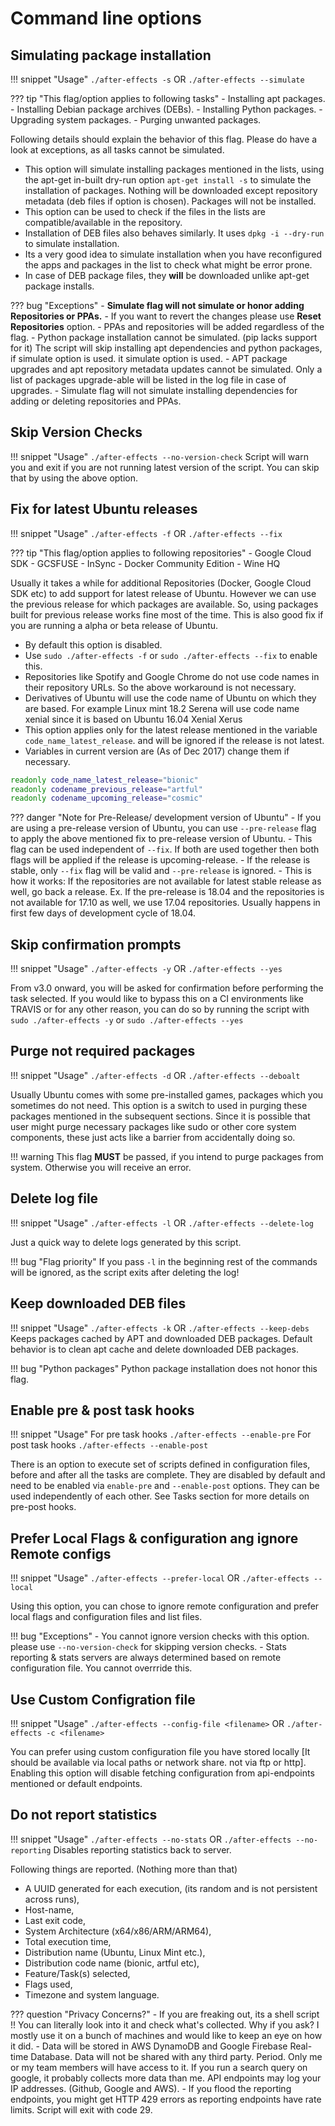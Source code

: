 # Command line options

## Simulating package installation

!!! snippet "Usage"
    ```
    ./after-effects -s
    ```
    OR
    ```
    ./after-effects --simulate
    ```

??? tip "This flag/option applies to following tasks"
    - Installing apt packages.
    - Installing Debian package archives (DEBs).
    - Installing Python packages.
    - Upgrading system packages.
    - Purging unwanted packages.

Following details should explain the behavior of this flag. Please do have a look at exceptions, as all tasks cannot be simulated.

- This option will simulate installing packages mentioned in the lists, using the apt-get in-built dry-run option `apt-get install -s` to simulate the installation of packages. Nothing will be downloaded except repository metadata (deb files if option is chosen). Packages will not be installed.
- This option can be used to check if the files in the lists are compatible/available in the repository.
- Installation of DEB files also behaves similarly. It uses `dpkg -i --dry-run` to simulate installation.
- Its a very good idea to simulate installation when you have reconfigured the apps and packages in the list to check what might be error prone.
- In case of DEB package files, they **will** be downloaded unlike apt-get package installs.

??? bug "Exceptions"
     - **Simulate flag will not simulate or honor adding Repositories or PPAs.**
     - If you want to revert the changes please use **Reset Repositories** option.
     - PPAs and repositories will be added regardless of the flag.
     - Python package installation cannot be simulated. (pip lacks support for it) The script will skip installing apt dependencies and python packages, if simulate option is used.
      it simulate option is used.
     - APT package upgrades and apt repository metadata updates cannot be simulated. Only a list of packages upgrade-able will be listed in the log file in case of upgrades.
     - Simulate flag will not simulate installing dependencies for adding or deleting repositories and PPAs.

## Skip Version Checks

!!! snippet "Usage"
    ```
    ./after-effects --no-version-check
    ```
Script will warn you and exit if you are not running latest version of the script. You can skip that by using the above option.

## Fix for latest Ubuntu releases


!!! snippet "Usage"
    ```
    ./after-effects -f
    ```
    OR
    ```
    ./after-effects --fix
    ```

??? tip "This flag/option applies to following repositories"
     - Google Cloud SDK
     - GCSFUSE
     - InSync
     - Docker Community Edition
     - Wine HQ


Usually it takes a while for additional Repositories (Docker, Google Cloud SDK etc) to add support for latest release of Ubuntu. However we can use the previous release for which packages are available. So, using packages built for previous release works fine most of the time. This is also good fix if you are running a alpha or beta release of Ubuntu.

- By default this option is disabled.
- Use `sudo ./after-effects -f` or `sudo ./after-effects --fix` to enable this.
- Repositories like Spotify and Google Chrome do not use code names in their repository URLs. So the above workaround is not necessary.
- Derivatives of Ubuntu will use the code name of Ubuntu on which they are based. For example Linux mint 18.2 Serena will use code name xenial since it is based on Ubuntu 16.04 Xenial Xerus
- This option applies only for the latest release mentioned in the variable `code_name_latest_release`. and will be ignored if the release is not latest.
- Variables in current version are (As of Dec 2017) change them if necessary.

```bash
readonly code_name_latest_release="bionic"
readonly codename_previous_release="artful"
readonly codename_upcoming_release="cosmic"
```

??? danger "Note for Pre-Release/ development version of Ubuntu"
    - If you are using a pre-release version of Ubuntu, you can use `--pre-release` flag to apply the above mentioned fix to pre-release version of Ubuntu.
    - This flag can be used independent of `--fix`. If both are used together then both flags will be applied if the release is upcoming-release.
    - If the release is stable, only `--fix` flag will be valid and `--pre-release` is ignored.
    - This is how it works:  If the repositories are  not available for latest stable release as well, go back a release. Ex. If the pre-release is 18.04 and the repositories is not available for 17.10 as well, we use 17.04 repositories. Usually happens in first few days of development cycle of 18.04.

## Skip confirmation prompts

!!! snippet "Usage"
    ```
    ./after-effects -y
    ```
    OR
    ```
    ./after-effects --yes
    ```

From v3.0 onward, you will be asked for confirmation before performing the task selected. If you would like to bypass this on a CI environments like TRAVIS or for any other reason, you can do so by running the script with `sudo ./after-effects -y` or `sudo ./after-effects --yes`

## Purge not required packages

!!! snippet "Usage"
    ```
    ./after-effects -d
    ```
    OR
    ```
    ./after-effects --deboalt
    ```

Usually Ubuntu comes with some pre-installed games, packages which you sometimes do not need. This option is a switch to used in purging these packages mentioned in the subsequent sections. Since it is possible that user might purge necessary packages like sudo or other core system components, these just acts like a barrier from accidentally doing so.

!!! warning
    This flag **MUST** be passed, if you intend to purge packages from system. Otherwise you will receive an error.

## Delete log file

!!! snippet "Usage"
    ```
    ./after-effects -l
    ```
    OR
    ```
    ./after-effects --delete-log
    ```

Just a quick way to delete logs generated by this script.

!!! bug "Flag priority"
    If you pass `-l` in the beginning rest of the commands will be ignored, as the script exits after deleting the log!

## Keep downloaded DEB files

!!! snippet "Usage"
    ```
    ./after-effects -k
    ```
    OR
    ```
    ./after-effects --keep-debs
    ```
Keeps packages cached by APT and downloaded DEB packages.
Default behavior is to clean apt cache and delete downloaded DEB packages.

!!! bug "Python packages"
    Python package installation does not honor this flag.

## Enable pre & post task hooks

!!! snippet "Usage"
    For pre task hooks
    ```
    ./after-effects --enable-pre
    ```
    For post task hooks
    ```
    ./after-effects --enable-post
    ```

There is an option to execute set of scripts defined in configuration files, before and after all the tasks are complete.
They are disabled by default and need to be enabled via `enable-pre` and `--enable-post` options. They can be used independently of each other. See Tasks section for more details on pre-post hooks.

## Prefer Local Flags & configuration ang ignore Remote configs

!!! snippet "Usage"
    ```
    ./after-effects --prefer-local
    ```
    OR
    ```
    ./after-effects --local
    ```

Using this option, you can chose to ignore remote configuration and prefer local flags and configuration files and list files.

!!! bug "Exceptions"
    - You cannot ignore version checks with this option. please use `--no-version-check` for skipping version checks.
    - Stats reporting & stats servers are always determined based on remote configuration file. You cannot overrride this.

## Use Custom Configration file

!!! snippet "Usage"
    ```
    ./after-effects --config-file <filename>
    ```
    OR
    ```
    ./after-effects -c <filename>
    ```

You can prefer using custom configuration file you have stored locally [It should be available via local paths or network share. not via ftp or http]. Enabling this option will disable fetching configuration from api-endpoints mentioned or default endpoints.

## Do not report statistics

!!! snippet "Usage"
    ```
    ./after-effects --no-stats
    ```
    OR
    ```
    ./after-effects --no-reporting
    ```
Disables reporting statistics back to server.

Following things are reported. (Nothing more than that)

- A UUID generated for each execution, (its random and is not persistent across runs),
- Host-name,
- Last exit code,
- System Architecture (x64/x86/ARM/ARM64),
- Total execution time,
- Distribution name (Ubuntu, Linux Mint etc.),
- Distribution code name (bionic, artful etc),
- Feature/Task(s) selected,
- Flags used,
- Timezone and system language.

??? question "Privacy Concerns?"
    - If you are freaking out, its a shell script !! You can literally look into it and check what's collected. Why if you ask? I mostly use it on a bunch of machines and would like to keep an eye on how it did.
    - Data will be stored in AWS DynamoDB and Google Firebase Real-time Database.
    Data will not be shared with any third party. Period. Only me or my team members will have access
    to it. If you run a search query on google, it probably collects more data than me. API endpoints may log your IP addresses. (Github, Google and AWS).
    - If you flood the reporting endpoints, you might get HTTP 429 errors as reporting endpoints have rate limits. Script will exit with code 29.
